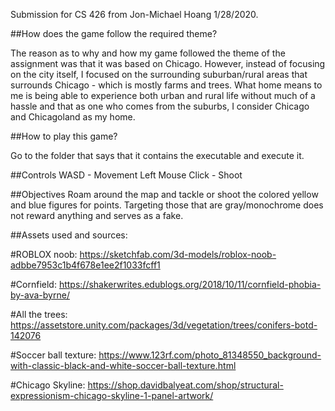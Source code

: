 Submission for CS 426 from Jon-Michael Hoang
1/28/2020.

##How does the game follow the required theme?

The reason as to why and how my game followed the theme of the assignment was that it was based on Chicago.
However, instead of focusing on the city itself, I focused on the surrounding suburban/rural areas that surrounds Chicago - which is mostly farms and trees.
What home means to me is being able to experience both urban and rural life without much of a hassle and that as one who comes from the suburbs,
I consider Chicago and Chicagoland as my home.


##How to play this game?

Go to the folder that says that it contains the executable and execute it.

##Controls
WASD - Movement
Left Mouse Click - Shoot

##Objectives
Roam around the map and
tackle or shoot the colored yellow and blue figures for points.
Targeting those that are gray/monochrome does not reward anything and serves as a fake.

##Assets used and sources:

#ROBLOX noob:
https://sketchfab.com/3d-models/roblox-noob-adbbe7953c1b4f678e1ee2f1033fcff1

#Cornfield:
https://shakerwrites.edublogs.org/2018/10/11/cornfield-phobia-by-ava-byrne/

#All the trees:
https://assetstore.unity.com/packages/3d/vegetation/trees/conifers-botd-142076

#Soccer ball texture:
https://www.123rf.com/photo_81348550_background-with-classic-black-and-white-soccer-ball-texture.html

#Chicago Skyline:
https://shop.davidbalyeat.com/shop/structural-expressionism-chicago-skyline-1-panel-artwork/